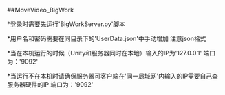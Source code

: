 ##MoveVideo_BigWork



*登录时需要先运行'BigWorkServer.py'脚本

*用户名和密码需要在同目录下的'UserData.json'中手动增加  注意json格式

*当在本机运行的时候（Unity和服务器同时在本地）输入的IP为'127.0.0.1'  端口为：'9092'

*当运行不在本机时请确保服务器可客户端在'同一局域网'内输入的IP需要自己查服务器硬件的IP  端口为：'9092'


